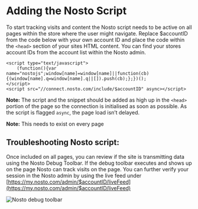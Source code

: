 # Adding the Nosto Script

To start tracking visits and content the Nosto script needs to be active on all pages within the store where the user might navigate. Replace $accountID from the code below with your own account ID and place the code within the `<head>` section of your sites HTML content. You can find your stores account IDs from the account list within the Nosto admin.

```markup
<script type="text/javascript">
    (function(){var name="nostojs";window[name]=window[name]||function(cb){(window[name].q=window[name].q||[]).push(cb);};})();
</script>
<script src="//connect.nosto.com/include/$accountID" async></script>
```

**Note:** The script and the snippet should be added as high up in the `<head>` portion of the page so the connection is initialised as soon as possible. As the script is flagged `async`, the page load isn’t delayed.

**Note:** This needs to exist on every page

## Troubleshooting Nosto script:

Once included on all pages, you can review if the site is transmitting data using the Nosto Debug Toolbar. If the debug toolbar executes and shows up on the page Nosto can track visits on the page. You can further verify your session in the Nosto admin by using the live feed under [https://my.nosto.com/admin/$accountID/liveFeed](https://my.nosto.com/admin/$accountID/liveFeed)

![Nosto debug toolbar](https://nosto-campaign-assets.s3.amazonaws.com/images/nosto-embed-script-debug.png)

